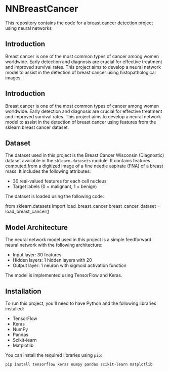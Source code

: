 # NNBreastCancer

This repository contains the code for a breast cancer detection project using neural networks
## Introduction

Breast cancer is one of the most common types of cancer among women worldwide. Early detection and diagnosis are crucial for effective treatment and improved survival rates. This project aims to develop a neural network model to assist in the detection of breast cancer using histopathological images.

## Introduction

Breast cancer is one of the most common types of cancer among women worldwide. Early detection and diagnosis are crucial for effective treatment and improved survival rates. This project aims to develop a neural network model to assist in the detection of breast cancer using features from the sklearn breast cancer dataset.

## Dataset

The dataset used in this project is the Breast Cancer Wisconsin (Diagnostic) dataset available in the `sklearn.datasets` module. It contains features computed from a digitized image of a fine needle aspirate (FNA) of a breast mass. It includes the following attributes:

- 30 real-valued features for each cell nucleus
- Target labels (0 = malignant, 1 = benign)

The dataset is loaded using the following code:

from sklearn.datasets import load_breast_cancer
breast_cancer_dataset = load_breast_cancer()

## Model Architecture

The neural network model used in this project is a simple feedforward neural network with the following architecture:

- Input layer: 30 features
- Hidden layers: 1 hidden layers with 20 
- Output layer: 1 neuron with sigmoid activation function

The model is implemented using TensorFlow and Keras.

## Installation

To run this project, you'll need to have Python and the following libraries installed:

- TensorFlow
- Keras
- NumPy
- Pandas
- Scikit-learn
- Matplotlib

You can install the required libraries using `pip`:

```bash
pip install tensorflow keras numpy pandas scikit-learn matplotlib
